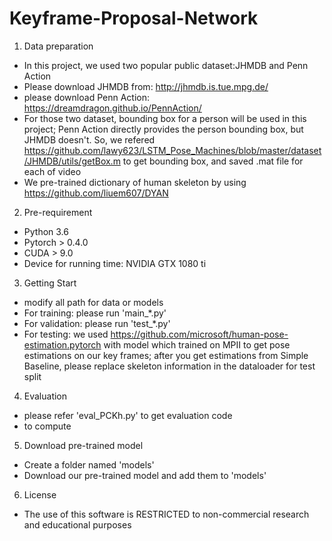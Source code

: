 # Keyframe-Proposal-Network
1. Data preparation
- In this project, we used two popular public dataset:JHMDB and Penn Action
- Please download JHMDB from: http://jhmdb.is.tue.mpg.de/
- please download Penn Action: https://dreamdragon.github.io/PennAction/
- For those two dataset, bounding box for a person will be used in this project; Penn Action directly provides the person bounding box, but JHMDB doesn't. So, we refered
https://github.com/lawy623/LSTM_Pose_Machines/blob/master/dataset/JHMDB/utils/getBox.m to get bounding box, and saved .mat file for each of video
- We pre-trained dictionary of human skeleton by using https://github.com/liuem607/DYAN

2. Pre-requirement
- Python 3.6
- Pytorch > 0.4.0
- CUDA > 9.0
- Device for running time: NVIDIA GTX 1080 ti

3. Getting Start
- modify all path for data or models
- For training: please run 'main_*.py'
- For validation: please run 'test_*.py'
- For testing: we used https://github.com/microsoft/human-pose-estimation.pytorch with model which trained on MPII to get pose estimations on our key frames; after you get estimations from Simple Baseline, please replace skeleton information in the dataloader for test split

4. Evaluation
- please refer 'eval_PCKh.py' to get evaluation code
- to compute 

5. Download pre-trained model
- Create a folder named 'models'
- Download our pre-trained model and add them to 'models'

6. License
- The use of this software is RESTRICTED to non-commercial research and educational purposes
